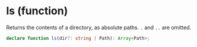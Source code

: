 <!-- INPUT:
/**
 * Returns the contents of a directory, as absolute paths. `.` and `..` are
 * omitted.
 */
declare function ls(dir?: string | Path): Array<Path>;

-->
# ls (function)

Returns the contents of a directory, as absolute paths. `.` and `..` are
omitted.

```ts
declare function ls(dir?: string | Path): Array<Path>;
```

<!-- OUTPUT.frontmatter:
null
-->
<!-- OUTPUT.warnings:
[]
-->
